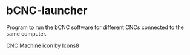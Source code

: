 # bCNC-launcher
Program to run the bCNC software for different CNCs connected to the same computer.


<a target="_blank" href="https://icons8.com/icon/1545/cnc-machine">CNC Machine</a> icon by <a target="_blank" href="https://icons8.com">Icons8</a>